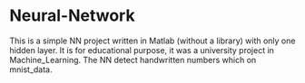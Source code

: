 # Neural-Network

This is a simple NN project written in Matlab (without a library) with only one hidden layer. 
It is for educational purpose, it was a university project in Machine_Learning.
The NN detect handwritten numbers which on mnist_data.
